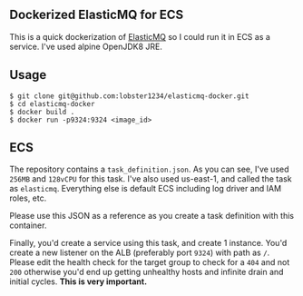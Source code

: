 ## Dockerized ElasticMQ for ECS

This is a quick dockerization of [ElasticMQ](https://github.com/adamw/elasticmq) so I could run it in ECS as a service. I've used alpine OpenJDK8 JRE.

## Usage 

```
$ git clone git@github.com:lobster1234/elasticmq-docker.git
$ cd elasticmq-docker
$ docker build .
$ docker run -p9324:9324 <image_id>

```
## ECS

The repository contains a `task_definition.json`. As you can see, I've used `256MB` and `128vCPU` for this task. I've also used us-east-1, and called the task as `elasticmq`. Everything else is default ECS including log driver and IAM roles, etc.

Please use this JSON as a reference as you create a task definition with this container.

Finally, you'd create a service using this task, and create 1 instance. You'd create a new listener on the ALB (preferably port `9324`) with path as `/`. Please edit the health check for the target group to check for a `404` and not `200` otherwise you'd end up getting unhealthy hosts and infinite drain and initial cycles. **This is very important.**

